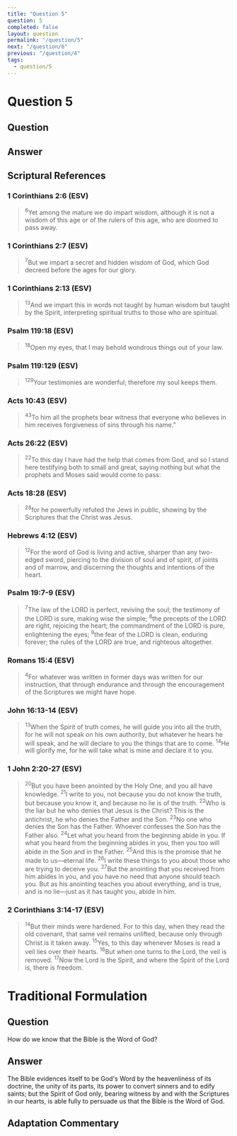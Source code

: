 ```yaml
---
title: "Question 5"
question: 5
completed: false
layout: question
permalink: "/question/5"
next: "/question/6"
previous: "/question/4"
tags:
  - question/5
---
```

# Question 5

## Question


## Answer


## Scriptural References
### 1 Corinthians 2:6 (ESV)
> <sup>6</sup>Yet among the mature we do impart wisdom, although it is not a wisdom of this age or of the rulers of this age, who are doomed to pass away.

### 1 Corinthians 2:7 (ESV)
> <sup>7</sup>But we impart a secret and hidden wisdom of God, which God decreed before the ages for our glory.

### 1 Corinthians 2:13 (ESV)
> <sup>13</sup>And we impart this in words not taught by human wisdom but taught by the Spirit, interpreting spiritual truths to those who are spiritual.

### Psalm 119:18 (ESV)
> <sup>18</sup>Open my eyes, that I may behold wondrous things out of your law.

### Psalm 119:129 (ESV)
> <sup>129</sup>Your testimonies are wonderful; therefore my soul keeps them.

### Acts 10:43 (ESV)
> <sup>43</sup>To him all the prophets bear witness that everyone who believes in him receives forgiveness of sins through his name.”

### Acts 26:22 (ESV)
> <sup>22</sup>To this day I have had the help that comes from God, and so I stand here testifying both to small and great, saying nothing but what the prophets and Moses said would come to pass:

### Acts 18:28 (ESV)
> <sup>28</sup>for he powerfully refuted the Jews in public, showing by the Scriptures that the Christ was Jesus.

### Hebrews 4:12 (ESV)
> <sup>12</sup>For the word of God is living and active, sharper than any two-edged sword, piercing to the division of soul and of spirit, of joints and of marrow, and discerning the thoughts and intentions of the heart.

### Psalm 19:7-9 (ESV)
> <sup>7</sup>The law of the LORD is perfect, reviving the soul; the testimony of the LORD is sure, making wise the simple;
> <sup>8</sup>the precepts of the LORD are right, rejoicing the heart; the commandment of the LORD is pure, enlightening the eyes;
> <sup>9</sup>the fear of the LORD is clean, enduring forever; the rules of the LORD are true, and righteous altogether.

### Romans 15:4 (ESV)
> <sup>4</sup>For whatever was written in former days was written for our instruction, that through endurance and through the encouragement of the Scriptures we might have hope.

### John 16:13-14 (ESV)
> <sup>13</sup>When the Spirit of truth comes, he will guide you into all the truth, for he will not speak on his own authority, but whatever he hears he will speak, and he will declare to you the things that are to come.
> <sup>14</sup>He will glorify me, for he will take what is mine and declare it to you.

### 1 John 2:20-27 (ESV)
> <sup>20</sup>But you have been anointed by the Holy One, and you all have knowledge.
> <sup>21</sup>I write to you, not because you do not know the truth, but because you know it, and because no lie is of the truth.
> <sup>22</sup>Who is the liar but he who denies that Jesus is the Christ? This is the antichrist, he who denies the Father and the Son.
> <sup>23</sup>No one who denies the Son has the Father. Whoever confesses the Son has the Father also.
> <sup>24</sup>Let what you heard from the beginning abide in you. If what you heard from the beginning abides in you, then you too will abide in the Son and in the Father.
> <sup>25</sup>And this is the promise that he made to us—eternal life.
> <sup>26</sup>I write these things to you about those who are trying to deceive you.
> <sup>27</sup>But the anointing that you received from him abides in you, and you have no need that anyone should teach you. But as his anointing teaches you about everything, and is true, and is no lie—just as it has taught you, abide in him.

### 2 Corinthians 3:14-17 (ESV)
> <sup>14</sup>But their minds were hardened. For to this day, when they read the old covenant, that same veil remains unlifted, because only through Christ is it taken away.
> <sup>15</sup>Yes, to this day whenever Moses is read a veil lies over their hearts.
> <sup>16</sup>But when one turns to the Lord, the veil is removed.
> <sup>17</sup>Now the Lord is the Spirit, and where the Spirit of the Lord is, there is freedom.

# Traditional Formulation
## Question
How do we know that the Bible is the Word of God?

## Answer
The Bible evidences itself to be God's Word by the heavenliness of its doctrine, the unity of its parts, its power to convert sinners and to edify saints; but the Spirit of God only, bearing witness by and with the Scriptures in our hearts, is able fully to persuade us that the Bible is the Word of God.

## Adaptation Commentary
